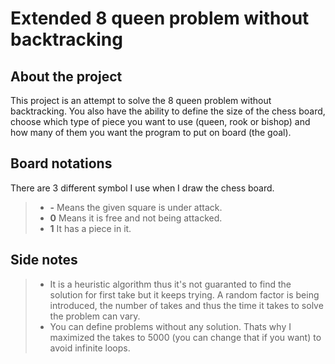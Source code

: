 Extended 8 queen problem without backtracking
===================

About the project
-------------
This project is an attempt to solve the 8 queen problem without backtracking. You also have the ability to define the size of the chess board, choose which type of piece you want to use (queen, rook or bishop) and how many of them you want the program to put on board (the goal). 

Board notations
-------------
There are 3 different symbol I use when I draw the chess board.
> - **-** Means the given square is under attack.
> - **0** Means it is free and not being attacked.
> - **1** It has a piece in it.

Side notes
-------------
> - It is a heuristic algorithm thus it's not guaranted to find the solution for first take but it keeps trying. A random factor is being introduced, the number of takes and thus the time it takes to solve the problem can vary. 
> - You can define problems without any solution. Thats why I maximized the takes to 5000 (you can change that if you want) to avoid infinite loops.



